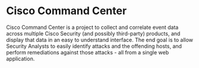 # Cisco Command Center

Cisco Command Center is a project to collect and correlate event data across multiple Cisco Security (and possibly third-party) products, and display that data in an easy to understand interface.  The end goal is to allow Security Analysts to easily identify attacks and the offending hosts, and perform remediations against those attacks - all from a single web application.